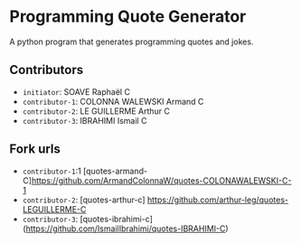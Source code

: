 # Programming Quote Generator

A python program that generates programming quotes and jokes.

## Contributors
- `initiator`: SOAVE Raphaël C
- `contributor-1`: COLONNA WALEWSKI Armand C
- `contributor-2`: LE GUILLERME Arthur C
- `contributor-3`: IBRAHIMI Ismail C

## Fork urls
- `contributor-1`:1 [quotes-armand-C]https://github.com/ArmandColonnaW/quotes-COLONAWALEWSKI-C-1
- `contributor-2`: [quotes-arthur-c] https://github.com/arthur-leg/quotes-LEGUILLERME-C
- `contributor-3`: [quotes-ibrahimi-c] (https://github.com/IsmailIbrahimi/quotes-IBRAHIMI-C)
